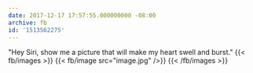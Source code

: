 ```yaml
---
date: 2017-12-17 17:57:55.000000000 -08:00
archive: fb
id: '1513562275'
---
```


"Hey Siri, show me a picture that will make my heart swell and burst."
{{< fb/images >}}
{{< fb/image src="image.jpg" />}}
{{< /fb/images >}}

